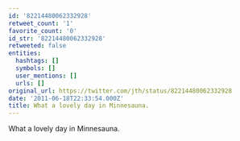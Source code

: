 ```yaml
---
id: '82214480062332928'
retweet_count: '1'
favorite_count: '0'
id_str: '82214480062332928'
retweeted: false
entities:
  hashtags: []
  symbols: []
  user_mentions: []
  urls: []
original_url: https://twitter.com/jth/status/82214480062332928
date: '2011-06-18T22:33:54.000Z'
title: What a lovely day in Minnesauna.
---
```


What a lovely day in Minnesauna.